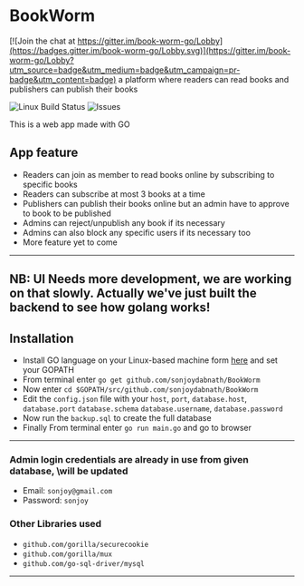 # BookWorm

[![Join the chat at https://gitter.im/book-worm-go/Lobby](https://badges.gitter.im/book-worm-go/Lobby.svg)](https://gitter.im/book-worm-go/Lobby?utm_source=badge&utm_medium=badge&utm_campaign=pr-badge&utm_content=badge)
a platform where readers can read books and publishers can publish their books

![Linux Build Status](https://img.shields.io/badge/Linux%20Build-Pass-green.svg)
![Issues](https://img.shields.io/github/issues/sonjoydabnath/BookWorm.svg)



This is a web app made with GO

## App feature
* Readers can join as member to read books online by subscribing to specific books
* Readers can subscribe at most 3 books at a time
* Publishers can publish their books online but an admin have to approve to book to be published
* Admins can reject/unpublish any book if its necessary
* Admins can also block any specific users if its necessary too
* More feature yet to come
----
NB: UI Needs more development, we are working on that slowly. Actually we've just built the backend to see how golang works!
----

## Installation
* Install GO language on your Linux-based machine form [here](https://golang.org/) and set your GOPATH
* From terminal enter `go get github.com/sonjoydabnath/BookWorm`
* Now enter `cd $GOPATH/src/github.com/sonjoydabnath/BookWorm`
* Edit the `config.json` file with your `host`, `port`, `database.host`, `database.port` `database.schema` `database.username`, `database.password`
* Now run the `backup.sql` to create the full database
* Finally From terminal enter `go run main.go` and go to browser
-----

 ### Admin login credentials are already in use from given database, \\will be updated
 * Email: `sonjoy@gmail.com`
 * Password: `sonjoy`

 ### Other Libraries used

 * `github.com/gorilla/securecookie`
 * `github.com/gorilla/mux`
 * `github.com/go-sql-driver/mysql`
 -------
